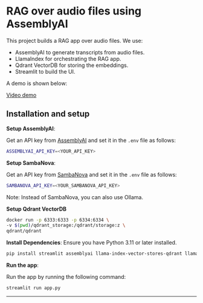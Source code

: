 # RAG over audio files using AssemblyAI

This project builds a RAG app over audio files.
We use:
- AssemblyAI to generate transcripts from audio files.
- LlamaIndex for orchestrating the RAG app.
- Qdrant VectorDB for storing the embeddings.
- Streamlit to build the UI.

A demo is shown below:

[Video demo](demo.mp4)

## Installation and setup

**Setup AssemblyAI**:

Get an API key from [AssemblyAI](http://bit.ly/4bGBdux) and set it in the `.env` file as follows:

```bash
ASSEMBLYAI_API_KEY=<YOUR_API_KEY> 
```

**Setup SambaNova**:

Get an API key from [SambaNova](https://sambanova.ai/) and set it in the `.env` file as follows:

```bash
SAMBANOVA_API_KEY=<YOUR_SAMBANOVA_API_KEY> 
```

Note: Instead of SambaNova, you can also use Ollama.

**Setup Qdrant VectorDB**
   ```bash
   docker run -p 6333:6333 -p 6334:6334 \
   -v $(pwd)/qdrant_storage:/qdrant/storage:z \
   qdrant/qdrant
   ```

**Install Dependencies**:
   Ensure you have Python 3.11 or later installed.
   ```bash
   pip install streamlit assemblyai llama-index-vector-stores-qdrant llama-index-llms-sambanovasystems sseclient-py
   ```

**Run the app**:

   Run the app by running the following command:

   ```bash
   streamlit run app.py
   ```

---
